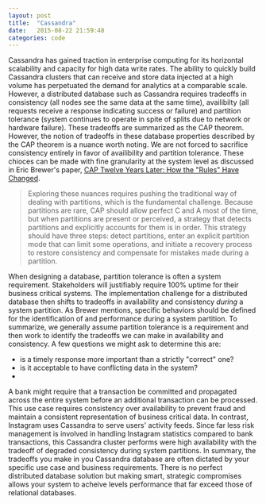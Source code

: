 ```yaml
---
layout: post
title:  "Cassandra"
date:   2015-08-22 21:59:48
categories: code
---
```


Cassandra has gained traction in enterprise computing for its horizontal scalability and capacity for high data write rates. The ability to quickly build Cassandra clusters that can receive and store data injected at a high volume has perpetuated the demand for analytics at a comparable scale. However, a distributed database such as Cassandra requires tradeoffs in consistency (all nodes see the same data at the same time), availibilty (all requests receive a response indicating success or failure) and partition tolerance (system continues to operate in spite of splits due to network or hardware failure). These tradeoffs are summarized as the CAP theorem. However, the notion of tradeoffs in these database properties described by the CAP theorem is a nuance worth noting. We are not forced to sacrifice consistency entirely in favor of availibility and partition tolerance. These chioces can be made with fine granularity at the system level as discussed in Eric Brewer's paper, [CAP Twelve Years Later: How the "Rules" Have Changed](http://www.infoq.com/articles/cap-twelve-years-later-how-the-rules-have-changed).

> Exploring these nuances requires pushing the traditional way of dealing with partitions, which is the fundamental challenge. Because partitions are rare, CAP should allow perfect C and A most of the time, but when partitions are present or perceived, a strategy that detects partitions and explicitly accounts for them is in order. This strategy should have three steps: detect partitions, enter an explicit partition mode that can limit some operations, and initiate a recovery process to restore consistency and compensate for mistakes made during a partition.

When designing a database, partition tolerance is often a system requirement. Stakeholders will justifiably require 100% uptime for their business critical systems. The implementation challenge for a distributed database then shifts to tradeoffs in availability and consistency _during_ a system partition. As Brewer mentions, specific behaviors should be defined for the identification of and performance during a system partition. To summarize, we generally assume partition tolerance is a requirement and then work to identify the tradeoffs we can make in availability and consistency. A few questions we might ask to determine this are:

- is a timely response more important than a strictly "correct" one?
- is it acceptable to have conflicting data in the system?
- 

A bank might require that a transaction be committed and propagated across the entire system before an additional transaction can be processed. This use case requires consistency over availability to prevent fraud and maintain a consistent representation of business critical data. In contrast, Instagram uses Cassandra to serve users' activity feeds. Since far less risk management is involved in handling Instagram statistics compared to bank transactions, this Cassandra cluster performs were high availability with the tradeoff of degraded consistency during system partitions. In summary, the tradeoffs you make in you Cassandra database are often dictated by your specific use case and business requirements. There is no perfect distributed database solution but making smart, strategic compromises allows your system to acheive levels performance that far exceed those of relational databases.

